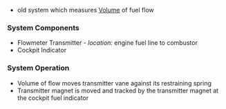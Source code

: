 - old system which measures [Volume](Volume.md) of fuel flow

### System Components
- Flowmeter Transmitter
		- *location:* engine fuel line to combustor
- Cockpit Indicator

### System Operation
- Volume of flow moves transmitter vane against its restraining spring
- Transmitter magnet is moved and tracked by the transmitter magnet at the cockpit fuel indicator